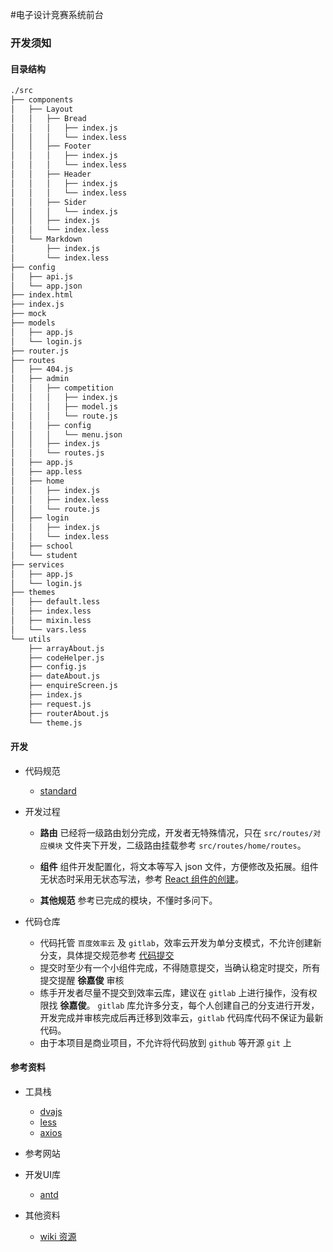 #电子设计竞赛系统前台

### 开发须知

#### 目录结构

```bash
./src
├── components
│   ├── Layout
│   │   ├── Bread
│   │   │   ├── index.js
│   │   │   └── index.less
│   │   ├── Footer
│   │   │   ├── index.js
│   │   │   └── index.less
│   │   ├── Header
│   │   │   ├── index.js
│   │   │   └── index.less
│   │   ├── Sider
│   │   │   └── index.js
│   │   ├── index.js
│   │   └── index.less
│   └── Markdown
│       ├── index.js
│       └── index.less
├── config
│   ├── api.js
│   └── app.json
├── index.html
├── index.js
├── mock
├── models
│   ├── app.js
│   └── login.js
├── router.js
├── routes
│   ├── 404.js
│   ├── admin
│   │   ├── competition
│   │   │   ├── index.js
│   │   │   ├── model.js
│   │   │   └── route.js
│   │   ├── config
│   │   │   └── menu.json
│   │   ├── index.js
│   │   └── routes.js
│   ├── app.js
│   ├── app.less
│   ├── home
│   │   ├── index.js
│   │   ├── index.less
│   │   └── route.js
│   ├── login
│   │   ├── index.js
│   │   └── index.less
│   ├── school
│   └── student
├── services
│   ├── app.js
│   └── login.js
├── themes
│   ├── default.less
│   ├── index.less
│   ├── mixin.less
│   └── vars.less
└── utils
    ├── arrayAbout.js
    ├── codeHelper.js
    ├── config.js
    ├── dateAbout.js
    ├── enquireScreen.js
    ├── index.js
    ├── request.js
    ├── routerAbout.js
    └── theme.js
```

#### 开发
+ 代码规范
	+ [standard](https://github.com/standard/standard/blob/master/docs/README-zhcn.md) 

+ 开发过程
	+ **路由** 已经将一级路由划分完成，开发者无特殊情况，只在 `src/routes/对应模块` 文件夹下开发，二级路由挂载参考 `src/routes/home/routes`。
	
	+ **组件** 组件开发配置化，将文本等写入 json 文件，方便修改及拓展。组件无状态时采用无状态写法，参考 [React 组件的创建](http://outxu.cn/note-react-01/)。
	
	+ **其他规范** 参考已完成的模块，不懂时多问下。
+ 代码仓库
	+ 代码托管 `百度效率云` 及 `gitlab`，效率云开发为单分支模式，不允许创建新分支，具体提交规范参考 [代码提交](http://wiki.hrsoft.net/docs/show/38)
	+ 提交时至少有一个小组件完成，不得随意提交，当确认稳定时提交，所有提交提醒 **徐嘉俊** 审核
	+ 练手开发者尽量不提交到效率云库，建议在 `gitlab` 上进行操作，没有权限找 **徐嘉俊**。 `gitlab` 库允许多分支，每个人创建自己的分支进行开发，开发完成并审核完成后再迁移到效率云，`gitlab` 代码库代码不保证为最新代码。
	+ 由于本项目是商业项目，不允许将代码放到 `github` 等开源 `git` 上
	 
#### 参考资料
+ 工具栈
	+ [dvajs](https://github.com/dvajs/dva)  
	+ [less](http://lesscss.cn/)
	+ [axios](https://github.com/mzabriskie/axios)
+ 参考网站

+ 开发UI库
	+ [antd](https://ant.design/docs/react/introduce-cn)
+ 其他资料
	+ [wiki 资源](http://wiki.hrsoft.net/docs/show/214)  